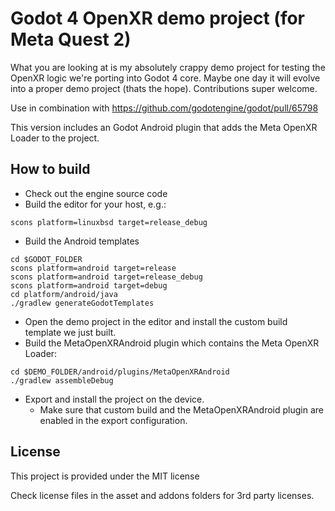 # Godot 4 OpenXR demo project (for Meta Quest 2)

What you are looking at is my absolutely crappy demo project for testing the OpenXR logic we're porting into Godot 4 core. Maybe one day it will evolve into a proper demo project (thats the hope). Contributions super welcome.

Use in combination with https://github.com/godotengine/godot/pull/65798

This version includes an Godot Android plugin that adds the Meta OpenXR Loader to the project. 

## How to build

* Check out the engine source code
* Build the editor for your host, e.g.:
```
scons platform=linuxbsd target=release_debug
```
* Build the Android templates
```
cd $GODOT_FOLDER
scons platform=android target=release
scons platform=android target=release_debug
scons platform=android target=debug
cd platform/android/java
./gradlew generateGodotTemplates
```
* Open the demo project in the editor and install the custom build template we just built.
* Build the MetaOpenXRAndroid plugin which contains the Meta OpenXR Loader:
```
cd $DEMO_FOLDER/android/plugins/MetaOpenXRAndroid
./gradlew assembleDebug
```
* Export and install the project on the device.
  * Make sure that custom build and the MetaOpenXRAndroid plugin are enabled
in the export configuration.

## License

This project is provided under the MIT license

Check license files in the asset and addons folders for 3rd party licenses.

